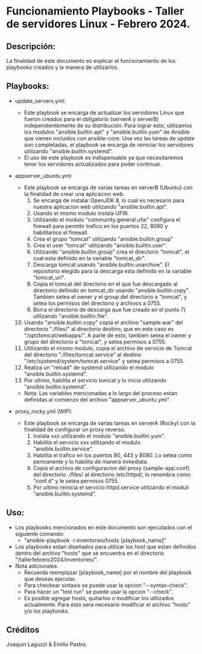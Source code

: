 # Funcionamiento Playbooks - Taller de servidores Linux - Febrero 2024.

## Descripción:
La finalidad de este documento es explicar el funcionamiento de los
playbooks creados y la manera de utilizarlos.


## Playbooks:

- update_servers.yml:
  - Este playbook se encarga de actualizar los servidores Linux que
    fueron creados para el obligatorio (serverA y serverB)
    independientemente de su distribución. Para lograr esto, utilizamos 
    los modulos "ansible.builtin.apt" y "ansible.builtin.yum" de Ansible
    que vienen incluidos con ansible-core.
    Una vez las tareas de update son completadas, el playbook se encarga
    de reiniciar los servidores utilizando "ansible.builtin.systemd".
  - El uso de este playbook es indispensable ya que necesitaremos tener
    los servidores actualizados para poder continuar.

- appserver_ubuntu.yml:
  - Este playbook se encarga de varias tareas en serverB (Ubuntu) con
    la finalidad de crear una aplicacion web. 
    1) Se encarga de instalar OpenJDK 8, lo cual es necesario para
       nuestra aplicacion web utilizando "ansible.builtin.apt".
    2) Usando el mismo modulo instala UFW.
    3) Utilizando el modulo "community.general.ufw" configura el
       firewall para permitir trafico en los puertos 22, 8080 y 
       habilitamos el firewall.
    4) Crea el grupo "tomcat" utilizando "ansible.builtin.group"
    5) Crea el user "tomcat" utilizando "ansible.builtin.user".
    6) Utilizando "ansible.builtin.group" crea el directorio "tomcat", 
       el cual esta definido en la variable "tomcat_dir".
    7) Descarga tomcat usando "ansible.builtin.unarchive". El
       repositorio elegido para la descarga esta definido en la variable
       "tomcat_url".  
    8) Copia el tomcat del directorio en el que fue descargado al 
       directorio definido en tomcat_dir usando "ansible.builtin.copy". 
       Tambien setea el owner y el group del directorio a "tomcat",
       y setea los permisos del directorio y archivos a 0755.
    9) Borra el directorio de descarga que fue creado en el punto 7)
       utilizando "ansible.builtin.file".
   10) Usando "ansible.builtin.copy" copia el archivo "sample.war"
       del directorio "./files/" al directorio destino, que en este 
       caso es "/opt/tomcat/webapps/". A parte de esto, tambien setea
       el owner y grupo del directorio a "tomcat", y setea permisos a
       0755.
   11) Utilizando el mismo modulo, copia el archivo de servicio de 
       Tomcat del directorio "./files/tomcat.service" al destino 
       "/etc/systemd/system/tomcat.service" y setea permisos a 0755.
   12) Realiza un "reload" de systemd utilizando el modulo 
       "ansible.builtin.systemd".
   13) Por ultimo, habilita el servicio tomcat y lo inicia utilizando
       "ansible.builtin.systemd".
  - Nota: Las variables mencionadas a lo largo del proceso estan 
           definidas al comienzo del archivo "appserver_ubuntu.yml".
     
- proxy_rocky.yml (WIP):
  - Este playbook se encarga de varias tareas en serverA (Rocky) con la
    finalidad de configurar un proxy reverso. 
    1) Instala xxx utilizando el modulo "ansible.builtin.yum".
    2) Habilita el servicio xxx utilizando el modulo 
       "ansible.builtin.service".
    3) Habilita el trafico en los puertos 80, 443 y 8080. Lo setea como
       permanente y lo habilita de manera inmediata.
    4) Copia el archivo de configuracion del proxy (sample-app.conf) 
       del directorio ./files/ al directorio /etc/httpd/, lo renombra
       como "conf.d" y le setea permisos 0755.
    5) Por ultimo reinicia el servicio httpd.service utilizando el 
       moduli "ansible.builtin.systemd".

       
## Uso:
- Los playbooks mencionados en este documento son ejecutados con el
  siguiente comando:
    - "ansible-playbook -i inventories/hosts [playbook_name]"
- Los playbooks estan diseñados para utilizar los host que estan
  definidos dentro del archivo "hosts" que se encuentra en el
  directorio "/tallerfebrero2024/inventories/".
- Nota adicionales:
    - Recuerda reemplazar [playbook_name] por el nombre del playbook 
      que deseas ejecutar.
    - Para checkear sintaxis se puede usar la opcion "--syntax-check".
    - Para hacer un "test run" se puede usar la opcion "--check".
    - Es posible agregar hosts, quitarlos o modificar los utilizados
      actualmente. Para esto sera necesario modificar el archivo "hosts"
      y/o los playbooks.


## Créditos
Joaquin Laguzzi & Emilio Pastro.
